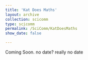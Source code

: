 ```yaml
---
title: 'Kat Does Maths'
layout: archive
collection: scicomm
type: scicomm
permalink: /SciComm/KatDoesMaths
show_date: false

---
```


 Coming Soon. no date? really no date